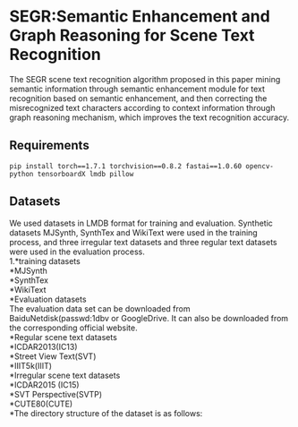 # SEGR:Semantic Enhancement and Graph Reasoning for Scene Text Recognition
The SEGR scene text recognition algorithm proposed in this paper mining semantic information through semantic enhancement module for text recognition based on semantic enhancement, and then correcting the misrecognized text characters according to context information through graph reasoning mechanism, which improves the text recognition accuracy.  
## Requirements
```
pip install torch==1.7.1 torchvision==0.8.2 fastai==1.0.60 opencv-python tensorboardX lmdb pillow
```
## Datasets
We used datasets in LMDB format for training and evaluation. Synthetic datasets MJSynth, SynthTex and WikiText were used in the training process, and three irregular text datasets and three regular text datasets were used in the evaluation process.<br>
1.*training datasets<br>
  *MJSynth<br>
  *SynthTex<br>
  *WikiText<br>
*Evaluation datasets<br>
The evaluation data set can be downloaded from  BaiduNetdisk(passwd:1dbv or GoogleDrive.  It can also be downloaded from the corresponding official website. <br>
  *Regular scene text datasets<br>
    *ICDAR2013(IC13)<br>
    *Street View Text(SVT)<br>
    *IIIT5k(IIIT)<br>
  *Irregular scene text datasets<br>
    *ICDAR2015 (IC15)<br>
    *SVT Perspective(SVTP)<br>
    *CUTE80(CUTE)<br>
*The directory structure of the dataset is as follows:<br>
